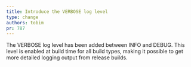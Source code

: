 ```yaml
---
title: Introduce the VERBOSE log level
type: change
authors: tobim
pr: 787
---
```


The VERBOSE log level has been added between INFO and DEBUG. This level is
enabled at build time for all build types, making it possible to get more
detailed logging output from release builds.
